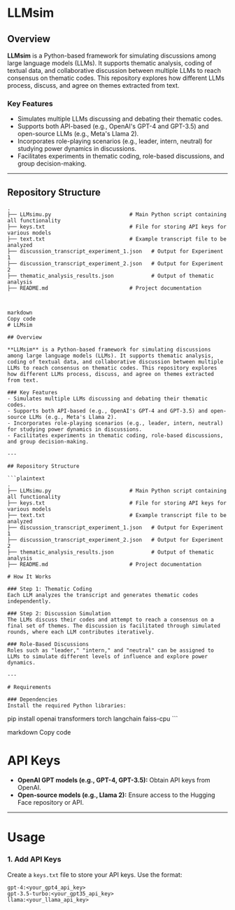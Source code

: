 # LLMsim

## Overview

**LLMsim** is a Python-based framework for simulating discussions among large language models (LLMs). It supports thematic analysis, coding of textual data, and collaborative discussion between multiple LLMs to reach consensus on thematic codes. This repository explores how different LLMs process, discuss, and agree on themes extracted from text.

### Key Features
- Simulates multiple LLMs discussing and debating their thematic codes.
- Supports both API-based (e.g., OpenAI's GPT-4 and GPT-3.5) and open-source LLMs (e.g., Meta's Llama 2).
- Incorporates role-playing scenarios (e.g., leader, intern, neutral) for studying power dynamics in discussions.
- Facilitates experiments in thematic coding, role-based discussions, and group decision-making.

---

## Repository Structure

```plaintext
.
├── LLMsimu.py                         # Main Python script containing all functionality
├── keys.txt                           # File for storing API keys for various models
├── text.txt                           # Example transcript file to be analyzed
├── discussion_transcript_experiment_1.json   # Output for Experiment 1
├── discussion_transcript_experiment_2.json   # Output for Experiment 2
├── thematic_analysis_results.json            # Output of thematic analysis
├── README.md                          # Project documentation



markdown
Copy code
# LLMsim

## Overview

**LLMsim** is a Python-based framework for simulating discussions among large language models (LLMs). It supports thematic analysis, coding of textual data, and collaborative discussion between multiple LLMs to reach consensus on thematic codes. This repository explores how different LLMs process, discuss, and agree on themes extracted from text.

### Key Features
- Simulates multiple LLMs discussing and debating their thematic codes.
- Supports both API-based (e.g., OpenAI's GPT-4 and GPT-3.5) and open-source LLMs (e.g., Meta's Llama 2).
- Incorporates role-playing scenarios (e.g., leader, intern, neutral) for studying power dynamics in discussions.
- Facilitates experiments in thematic coding, role-based discussions, and group decision-making.

---

## Repository Structure

```plaintext
.
├── LLMsimu.py                         # Main Python script containing all functionality
├── keys.txt                           # File for storing API keys for various models
├── text.txt                           # Example transcript file to be analyzed
├── discussion_transcript_experiment_1.json   # Output for Experiment 1
├── discussion_transcript_experiment_2.json   # Output for Experiment 2
├── thematic_analysis_results.json            # Output of thematic analysis
├── README.md                          # Project documentation

# How It Works

### Step 1: Thematic Coding
Each LLM analyzes the transcript and generates thematic codes independently.

### Step 2: Discussion Simulation
The LLMs discuss their codes and attempt to reach a consensus on a final set of themes. The discussion is facilitated through simulated rounds, where each LLM contributes iteratively.

### Role-Based Discussions
Roles such as "leader," "intern," and "neutral" can be assigned to LLMs to simulate different levels of influence and explore power dynamics.

---

# Requirements

### Dependencies
Install the required Python libraries:

```
pip install openai transformers torch langchain faiss-cpu ```


markdown
Copy code
# API Keys

- **OpenAI GPT models (e.g., GPT-4, GPT-3.5):** Obtain API keys from OpenAI.
- **Open-source models (e.g., Llama 2):** Ensure access to the Hugging Face repository or API.

---

# Usage

### 1. Add API Keys
Create a `keys.txt` file to store your API keys. Use the format:

```plaintext
gpt-4:<your_gpt4_api_key>
gpt-3.5-turbo:<your_gpt35_api_key>
llama:<your_llama_api_key>
